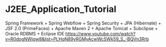 # J2EE_Application_Tutorial


Spring Framework + Spring Webflow + Spring Security + JPA (Hibernate) + 
JSF 2.0 (PrimeFaces) + Apache Maven 2 + Apache Tomcat + Subclipse + 
Oracle RDBMS + Eclipse IDE https://www.youtube.com/watch?v=R0dogNWjqw8&list=PLHqN89yRGMyAcwWcSWk59_S_-BQVn3Rrb